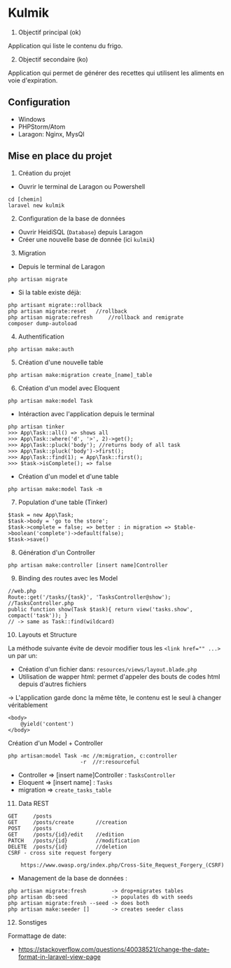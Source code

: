 # Kulmik
1. Objectif principal (ok)

Application qui liste le contenu du frigo.

2. Objectif secondaire (ko)

Application qui permet de générer des recettes qui utilisent les aliments en voie d'expiration.


## Configuration 
+ Windows
+ PHPStorm/Atom
+ Laragon: Nginx, MysQl

## Mise en place du projet

1. Création du projet

* Ouvrir le terminal de Laragon ou Powershell

```
cd [chemin]
laravel new kulmik
```

2. Configuration de la base de données

* Ouvrir HeidiSQL (`Database`) depuis Laragon
* Créer une nouvelle base de donnée (ici `kulmik`)

3. Migration

* Depuis le terminal de Laragon

```
php artisan migrate
```

* Si la table existe déjà:

```
php artisant migrate::rollback
php artisan migrate:reset 	//rollback
php artisan migrate:refresh     //rollback and remigrate
composer dump-autoload
```

4. Authentification

```
php artisan make:auth
```

5. Création d'une nouvelle table

```
php artisan make:migration create_[name]_table
```

6. Création d'un model avec Eloquent

```
php artisan make:model Task
```

* Intéraction avec l'application depuis le terminal

```
php artisan tinker
>>> App\Task::all() => shows all
>>> App\Task::where('d', '>', 2)->get();
>>> App\Task::pluck('body'); //returns body of all task
>>> App\Task::pluck('body')->first();
>>> App\Task::find(1); = App\Task::first();
>>> $task->isComplete(); => false
 ```
 
 * Création d'un model et d'une table
 
 ```
 php artisan make:model Task -m
 ```
 
 7. Population d'une table (Tinker)
 
 ```
$task = new App\Task;
$task->body = 'go to the store';
$task->complete = false; => better : in migration => $table->boolean('complete')->default(false);
$task->save()
 ```
 
 8. Génération d'un Controller
 
 ```
 php artisan make:controller [insert name]Controller
 ```
 
 9. Binding des routes avec les Model
 
 ```
 //web.php
Route::get('/tasks/{task}', 'TasksController@show');
//TasksController.php
public function show(Task $task){ return view('tasks.show', compact('task')); }
// -> same as Task::find(wildcard)
 ```
 
 10. Layouts et Structure
 
 La méthode suivante évite de devoir modifier tous les `<link href="" ...>` un par un:
 
 * Création d'un fichier dans: `resources/views/layout.blade.php`
 * Utilisation de wapper html: permet d'appeler des bouts de codes html depuis d'autres fichiers
 
 -> L'application garde donc la même tête, le contenu est le seul à changer véritablement
 
 ```
 <body>
     @yield('content')
 </body>
 ```
 
Création d'un Model + Controller
 
 ```
 php artisan:model Task -mc //m:migration, c:controller
                        -r  //r:resourceful
 ```

* Controller => [insert name]Controller : `TasksController`
* Eloquent   => [insert name] : `Tasks`
* migration  => `create_tasks_table`

11. Data REST
```
GET     /posts
GET     /posts/create       //creation
POST    /posts
GET     /posts/{id}/edit    //edition
PATCH   /posts/{id}         //modification
DELETE  /posts/{id}         //deletion
CSRF - cross site request forgery
```
        https://www.owasp.org/index.php/Cross-Site_Request_Forgery_(CSRF)

* Management de la base de données :
```
php artisan migrate:fresh        -> drop+migrates tables
php artisan db:seed              -> populates db with seeds
php artisan migrate:fresh --seed -> does both
php artisan make:seeder []       -> creates seeder class
```

12. Sonstiges

Formattage de date: 
* https://stackoverflow.com/questions/40038521/change-the-date-format-in-laravel-view-page
